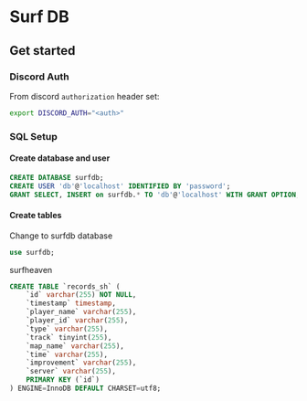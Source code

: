 # Surf DB

## Get started

### Discord Auth

From discord `authorization` header set:

```bash
export DISCORD_AUTH="<auth>"
```

### SQL Setup

#### Create database and user

```sql
CREATE DATABASE surfdb;
CREATE USER 'db'@'localhost' IDENTIFIED BY 'password';
GRANT SELECT, INSERT on surfdb.* TO 'db'@'localhost' WITH GRANT OPTION;
```

#### Create tables

Change to surfdb database

```sql
use surfdb;
```

surfheaven

```sql
CREATE TABLE `records_sh` (
    `id` varchar(255) NOT NULL,
    `timestamp` timestamp,
    `player_name` varchar(255),
    `player_id` varchar(255),
    `type` varchar(255),
    `track` tinyint(255),
    `map_name` varchar(255),
    `time` varchar(255),
    `improvement` varchar(255),
    `server` varchar(255),
    PRIMARY KEY (`id`)
) ENGINE=InnoDB DEFAULT CHARSET=utf8;
```
